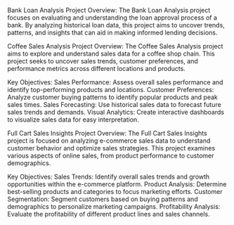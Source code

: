 Bank Loan Analysis
Project Overview:
The Bank Loan Analysis project focuses on evaluating and understanding the loan approval process of a bank. 
By analyzing historical loan data, this project aims to uncover trends, patterns, and insights that can aid in making informed lending decisions.

Coffee Sales Analysis
Project Overview:
The Coffee Sales Analysis project aims to explore and understand sales data for a coffee shop chain. This project seeks to uncover sales trends, customer preferences, and performance metrics across different locations and products.

Key Objectives:
Sales Performance: Assess overall sales performance and identify top-performing products and locations.
Customer Preferences: Analyze customer buying patterns to identify popular products and peak sales times.
Sales Forecasting: Use historical sales data to forecast future sales trends and demands.
Visual Analytics: Create interactive dashboards to visualize sales data for easy interpretation.

Full Cart Sales Insights
Project Overview:
The Full Cart Sales Insights project is focused on analyzing e-commerce sales data to understand customer behavior and optimize sales strategies. This project examines various aspects of online sales, from product performance to customer demographics.

Key Objectives:
Sales Trends: Identify overall sales trends and growth opportunities within the e-commerce platform.
Product Analysis: Determine best-selling products and categories to focus marketing efforts.
Customer Segmentation: Segment customers based on buying patterns and demographics to personalize marketing campaigns.
Profitability Analysis: Evaluate the profitability of different product lines and sales channels.

